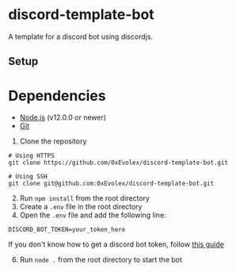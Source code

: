 # discord-template-bot

A template for a discord bot using discordjs.

## Setup

# Dependencies
- [Node.js](https://nodejs.org/en/) (v12.0.0 or newer)
- [Git](https://git-scm.com/downloads)

1. Clone the repository
```
# Using HTTPS
git clone https://github.com/0xEvolex/discord-template-bot.git

# Using SSH
git clone git@github.com:0xEvolex/discord-template-bot.git
```

2. Run `npm install` from the root directory
3. Create a `.env` file in the root directory
5. Open the `.env` file and add the following line:
```
DISCORD_BOT_TOKEN=your_token_here
```
If you don't know how to get a discord bot token, follow [this guide](https://discordjs.guide/preparations/setting-up-a-bot-application.html#creating-your-bot)

6. Run `node .` from the root directory to start the bot




